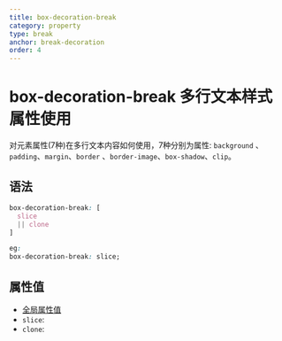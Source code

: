 ```yaml
---
title: box-decoration-break
category: property
type: break
anchor: break-decoration
order: 4
---
```


# box-decoration-break 多行文本样式属性使用

对元素属性(7种)在多行文本内容如何使用，7种分别为属性: `background` 、`padding`、`margin`、`border` 、`border-image`、`box-shadow`、`clip`。

## 语法

```css
box-decoration-break: [
  slice
  || clone
]

eg:
box-decoration-break: slice;
```

## 属性值

* [全局属性值](/front-end/CSS/values#anchor-值类型)
* `slice`:
* `clone`:
